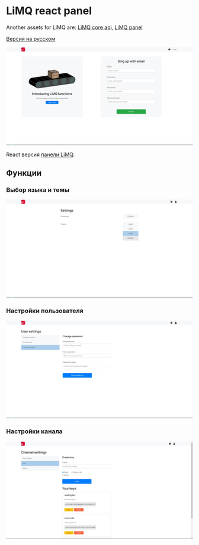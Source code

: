 # LiMQ react panel

Another assets for LiMQ are: [LiMQ core api](https://github.com/emmitrin/limq), [LiMQ panel](https://github.com/tikovka72/limq-panel)

[Версия на русском](README.ru.md)

![main page](assets/main_page.jpg)

React версия [панели LiMQ](https://github.com/tikovka72/limq-panel).

## Функции 
### Выбор языка и темы

![settings](assets/settings.jpg)

### Настройки пользователя

![user settings](assets/user_settings.jpg)

### Настройки канала

![channel settings](assets/channel_settings.jpg)
